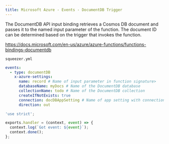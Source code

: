 ```yaml
---
title: Microsoft Azure - Events - DocumentDB Trigger
---
```

       
The DocumentDB API input binding retrieves a Cosmos DB document and passes it to the named input parameter of the function. The document ID can be determined based on the trigger that invokes the function.

https://docs.microsoft.com/en-us/azure/azure-functions/functions-bindings-documentdb

`squeezer.yml`

```yaml
events:
  - type: documentDB
    x-azure-settings:
      name: record # Name of input parameter in function signature>
      databaseName: myDocs # Name of the DocumentDB database
      collectionName: todo # Name of the DocumentDB collection
      createIfNotExists: true
      connection: docDBAppSetting # Name of app setting with connection string
      direction: out
```

```javascript
'use strict';

exports.handler = (context, event) => {
  context.log(`Got event: ${event}`);
  context.done();
};
```
